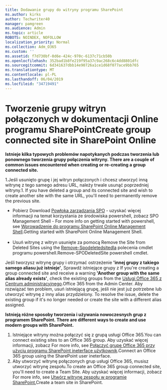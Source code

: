 ```yaml
---
title: Dodawanie grupy do witryny programu SharePoint
ms.author: kirks
author: Techwriter40
manager: pamgreen
ms.audience: Admin
ms.topic: article
ROBOTS: NOINDEX, NOFOLLOW
localization_priority: Normal
ms.collection: Adm_O365
ms.custom: ''
ms.assetid: f7d730bf-0d6e-424c-970c-6137c71cb50b
ms.openlocfilehash: 352bad1b8fe219f95a37c9ac268c6c4dd8801dfc
ms.sourcegitcommit: 6d341637dbb14e90726a1ce1d68f077ace9bb765
ms.translationtype: MT
ms.contentlocale: pl-PL
ms.lasthandoff: 06/04/2019
ms.locfileid: "34719491"
---
```

# <a name="create-group-connected-site-in-sharepoint-online"></a><span data-ttu-id="d1c34-102">Tworzenie grupy witryn połączonych w dokumentacji Online programu SharePoint</span><span class="sxs-lookup"><span data-stu-id="d1c34-102">Create group connected site in SharePoint Online</span></span>

<p><span data-ttu-id="d1c34-103"><strong>Istnieje kilka typowych problemów napotykanych podczas tworzenia lub ponownego tworzenia grupy połączenia witryny.&nbsp;</strong></span><span class="sxs-lookup"><span data-stu-id="d1c34-103"><strong>There are a couple of common issues encountered when creating or re-creating a group connected site.&nbsp;</strong></span></span></p>  <p><span data-ttu-id="d1c34-104">1.Jeśli usunięto grupę i jej witryn połączonych i chcesz utworzyć inną witrynę z tego samego adresu URL, należy trwale usunąć poprzedniej witryny.</span><span class="sxs-lookup"><span data-stu-id="d1c34-104">1. If you have deleted a group and its connected site and wish to create another site with the same URL, you'll need to permanently remove the previous site.</span></span></p>  <ul>  <li><span data-ttu-id="d1c34-105">Pobierz <a title="powłoki zarządzania SPO</span><span class="sxs-lookup"><span data-stu-id="d1c34-105">Download <a title="SPO Management Shell</span></span>" href="https://support.office.com/en-ie/article/introduction-to-the-sharepoint-online-management-shell-c16941c3-19b4-4710-8056-34c034493429"><span data-ttu-id="d1c34-106">Powłoka zarządzania SPO</a> - uzyskać więcej informacji na temat korzystania ze środowiska powershell, zobacz <a title="wprowadzenie do programu SharePoint Online Management Shell</span><span class="sxs-lookup"><span data-stu-id="d1c34-106">SPO Management Shell</a> - For more info on getting started with powershell, see <a title="Getting started with SharePoint Online Management Shell</span></span>" href="https://docs.microsoft.com/en-us/powershell/module/sharepoint-online/remove-sposite?view=sharepoint-ps"><span data-ttu-id="d1c34-107">Wprowadzenie do programu SharePoint Online Management Shell</a>.</span><span class="sxs-lookup"><span data-stu-id="d1c34-107">Getting started with SharePoint Online Management Shell</a>.</span></span> <br /><br /></li>  <li><span data-ttu-id="d1c34-108">Usuń witrynę z witryn usunięte za pomocą <a title="Usuń Spodeletedsitedla</span><span class="sxs-lookup"><span data-stu-id="d1c34-108">Remove the Site from Deleted Sites using the <a title="Remove-SPODeletedSite</span></span>" href="https://docs.microsoft.com/en-us/powershell/module/sharepoint-online/remove-sposite?view=sharepoint-ps"><span data-ttu-id="d1c34-109">Remove-Spodeletedsitedla</a> polecenia cmdlet programu powershell.</span><span class="sxs-lookup"><span data-stu-id="d1c34-109">Remove-SPODeletedSite</a> powershell cmdlet.</span></span></li>  </ul>  <p><span data-ttu-id="d1c34-110">Jeśli tworzysz witrynę grupy i otrzymać ostrzeżenie <strong>'innej grupy z takiego samego aliasu już istnieje'</strong>, Sprawdź istniejące grupy z <a title="Office 365 z Centrum administracyjnego</span><span class="sxs-lookup"><span data-stu-id="d1c34-110">If you're creating a group connected site and receive a warning <strong>'Another group with the same alias already exists'</strong>, check the existing groups from the <a title="Office 365 from the Admin Center</span></span>" href="https://admin.microsoft.com/Adminportal/Home?source=applauncher#/groups"><span data-ttu-id="d1c34-111">Usługi Office 365 z Centrum administracyjnego</a>.</span><span class="sxs-lookup"><span data-stu-id="d1c34-111">Office 365 from the Admin Center</a>.</span></span> <span data-ttu-id="d1c34-112">Aby rozwiązać ten problem, usuń istniejącą grupę, jeśli nie jest już potrzebne lub utworzyć witrynę z inny alias przydzielony.&nbsp;</span><span class="sxs-lookup"><span data-stu-id="d1c34-112">To resolve the issue, delete the existing group if it's no longer needed or create the site with a different alias assigned.&nbsp;</span></span></p>  <p><span data-ttu-id="d1c34-113"><strong>Istnieją różne sposoby tworzenia i używania nowoczesnych grup z programem SharePoint.&nbsp;</strong></span><span class="sxs-lookup"><span data-stu-id="d1c34-113"><strong>There are different ways to create and use modern groups with SharePoint.&nbsp;</strong></span></span></p>  <ol>  <li><span data-ttu-id="d1c34-114">Istniejące witryny można połączyć się z grupą usługi Office 365.</span><span class="sxs-lookup"><span data-stu-id="d1c34-114">You can connect existing sites to an Office 365 group.</span></span> <span data-ttu-id="d1c34-115">Aby uzyskać więcej informacji, zobacz <a title="połączyć grupę Office 365 przy użyciu ineterface użytkownika programu SharePoint</span><span class="sxs-lookup"><span data-stu-id="d1c34-115">For more info, see <a title="Connect an Office 365 group using the SharePoint user ineterface</span></span>" href="https://docs.microsoft.com/en-us/sharepoint/dev/transform/modernize-connect-to-office365-group#connect-an-office-365-group-using-the-sharepoint-user-interface"><span data-ttu-id="d1c34-116">Połączyć grupę Office 365 przy użyciu programu SharePoint ineterface użytkownik</a>.</span><span class="sxs-lookup"><span data-stu-id="d1c34-116">Connect an Office 365 group using the SharePoint user ineterface</a>.</span></span></li>  <li><span data-ttu-id="d1c34-117">Aby utworzyć witrynę połączonych grup usługi Office 365, musisz utworzyć witrynę zespołu.</span><span class="sxs-lookup"><span data-stu-id="d1c34-117">To create an Office 365 group connected site, you'll need to create a Team Site.</span></span> <span data-ttu-id="d1c34-118">Aby uzyskać więcej informacji, zobacz <a title="utworzyć witrynę zespołu w programie SharePoint</span><span class="sxs-lookup"><span data-stu-id="d1c34-118">For more info, see <a title="Create a team site in SharePoint</span></span>" href="https://support.office.com/en-us/article/create-a-team-site-in-sharepoint-ef10c1e7-15f3-42a3-98aa-b5972711777d"><span data-ttu-id="d1c34-119">Utwórz witrynę zespołu w programie SharePoint.</a></span><span class="sxs-lookup"><span data-stu-id="d1c34-119">Create a team site in SharePoint.</a></span></span></li>  </ol>

